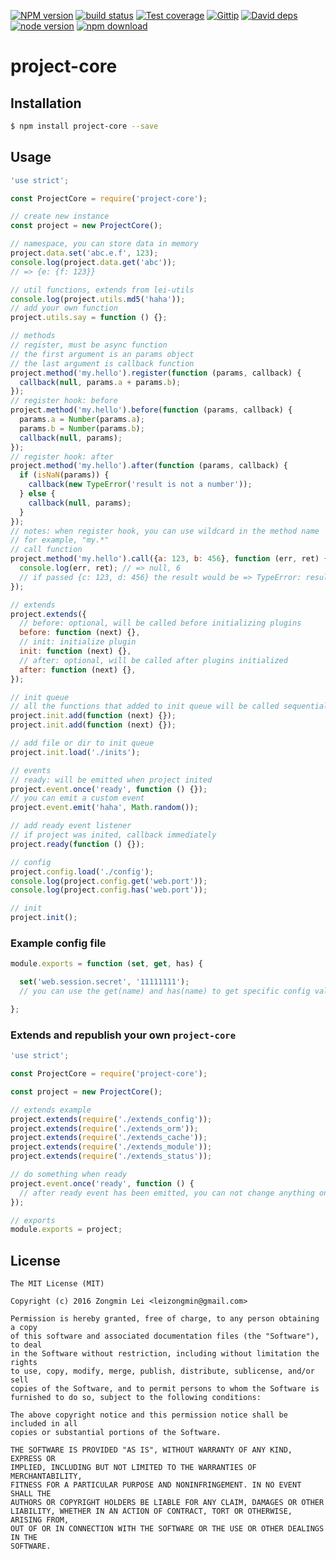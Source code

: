[![NPM version][npm-image]][npm-url]
[![build status][travis-image]][travis-url]
[![Test coverage][coveralls-image]][coveralls-url]
[![Gittip][gittip-image]][gittip-url]
[![David deps][david-image]][david-url]
[![node version][node-image]][node-url]
[![npm download][download-image]][download-url]

[npm-image]: https://img.shields.io/npm/v/project-core.svg?style=flat-square
[npm-url]: https://npmjs.org/package/project-core
[travis-image]: https://img.shields.io/travis/leizongmin/node-project-core.svg?style=flat-square
[travis-url]: https://travis-ci.org/leizongmin/node-project-core
[coveralls-image]: https://img.shields.io/coveralls/leizongmin/node-project-core.svg?style=flat-square
[coveralls-url]: https://coveralls.io/r/leizongmin/node-project-core?branch=master
[gittip-image]: https://img.shields.io/gittip/leizongmin.svg?style=flat-square
[gittip-url]: https://www.gittip.com/leizongmin/
[david-image]: https://img.shields.io/david/leizongmin/node-project-core.svg?style=flat-square
[david-url]: https://david-dm.org/leizongmin/node-project-core
[node-image]: https://img.shields.io/badge/node.js-%3E=_4.0-green.svg?style=flat-square
[node-url]: http://nodejs.org/download/
[download-image]: https://img.shields.io/npm/dm/project-core.svg?style=flat-square
[download-url]: https://npmjs.org/package/project-core

# project-core

## Installation

```bash
$ npm install project-core --save
```


## Usage

```javascript
'use strict';

const ProjectCore = require('project-core');

// create new instance
const project = new ProjectCore();

// namespace, you can store data in memory
project.data.set('abc.e.f', 123);
console.log(project.data.get('abc'));
// => {e: {f: 123}}

// util functions, extends from lei-utils
console.log(project.utils.md5('haha'));
// add your own function
project.utils.say = function () {};

// methods
// register, must be async function
// the first argument is an params object
// the last argument is callback function
project.method('my.hello').register(function (params, callback) {
  callback(null, params.a + params.b);
});
// register hook: before
project.method('my.hello').before(function (params, callback) {
  params.a = Number(params.a);
  params.b = Number(params.b);
  callback(null, params);
});
// register hook: after
project.method('my.hello').after(function (params, callback) {
  if (isNaN(params)) {
    callback(new TypeError('result is not a number'));
  } else {
    callback(null, params);
  }
});
// notes: when register hook, you can use wildcard in the method name
// for example, "my.*"
// call function
project.method('my.hello').call({a: 123, b: 456}, function (err, ret) {
  console.log(err, ret); // => null, 6
  // if passed {c: 123, d: 456} the result would be => TypeError: result is not a number
});

// extends
project.extends({
  // before: optional, will be called before initializing plugins
  before: function (next) {},
  // init: initialize plugin
  init: function (next) {},
  // after: optional, will be called after plugins initialized
  after: function (next) {},
});

// init queue
// all the functions that added to init queue will be called sequentially
project.init.add(function (next) {});
project.init.add(function (next) {});

// add file or dir to init queue
project.init.load('./inits');

// events
// ready: will be emitted when project inited
project.event.once('ready', function () {});
// you can emit a custom event
project.event.emit('haha', Math.random());

// add ready event listener
// if project was inited, callback immediately
project.ready(function () {});

// config
project.config.load('./config');
console.log(project.config.get('web.port'));
console.log(project.config.has('web.port'));

// init
project.init();
```

### Example config file

```javascript
module.exports = function (set, get, has) {

  set('web.session.secret', '11111111');
  // you can use the get(name) and has(name) to get specific config value

};
```

### Extends and republish your own `project-core`

```javascript
'use strict';

const ProjectCore = require('project-core');

const project = new ProjectCore();

// extends example
project.extends(require('./extends_config'));
project.extends(require('./extends_orm'));
project.extends(require('./extends_cache'));
project.extends(require('./extends_module'));
project.extends(require('./extends_status'));

// do something when ready
project.event.once('ready', function () {
  // after ready event has been emitted, you can not change anything on project-core instance any more
});

// exports
module.exports = project;
```


## License

```
The MIT License (MIT)

Copyright (c) 2016 Zongmin Lei <leizongmin@gmail.com>

Permission is hereby granted, free of charge, to any person obtaining a copy
of this software and associated documentation files (the "Software"), to deal
in the Software without restriction, including without limitation the rights
to use, copy, modify, merge, publish, distribute, sublicense, and/or sell
copies of the Software, and to permit persons to whom the Software is
furnished to do so, subject to the following conditions:

The above copyright notice and this permission notice shall be included in all
copies or substantial portions of the Software.

THE SOFTWARE IS PROVIDED "AS IS", WITHOUT WARRANTY OF ANY KIND, EXPRESS OR
IMPLIED, INCLUDING BUT NOT LIMITED TO THE WARRANTIES OF MERCHANTABILITY,
FITNESS FOR A PARTICULAR PURPOSE AND NONINFRINGEMENT. IN NO EVENT SHALL THE
AUTHORS OR COPYRIGHT HOLDERS BE LIABLE FOR ANY CLAIM, DAMAGES OR OTHER
LIABILITY, WHETHER IN AN ACTION OF CONTRACT, TORT OR OTHERWISE, ARISING FROM,
OUT OF OR IN CONNECTION WITH THE SOFTWARE OR THE USE OR OTHER DEALINGS IN THE
SOFTWARE.
```
